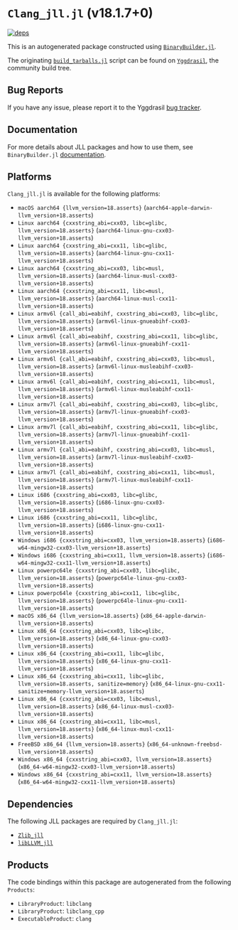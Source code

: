 # `Clang_jll.jl` (v18.1.7+0)

[![deps](https://juliahub.com/docs/Clang_jll/deps.svg)](https://juliahub.com/ui/Packages/General/Clang_jll/)

This is an autogenerated package constructed using [`BinaryBuilder.jl`](https://github.com/JuliaPackaging/BinaryBuilder.jl).

The originating [`build_tarballs.jl`](https://github.com/JuliaPackaging/Yggdrasil/blob/7d67bcabd520057dffa52e9f160afc8fef24d720/L/LLVM/Clang@18/build_tarballs.jl) script can be found on [`Yggdrasil`](https://github.com/JuliaPackaging/Yggdrasil/), the community build tree.

## Bug Reports

If you have any issue, please report it to the Yggdrasil [bug tracker](https://github.com/JuliaPackaging/Yggdrasil/issues).

## Documentation

For more details about JLL packages and how to use them, see `BinaryBuilder.jl` [documentation](https://docs.binarybuilder.org/stable/jll/).

## Platforms

`Clang_jll.jl` is available for the following platforms:

* `macOS aarch64 {llvm_version=18.asserts}` (`aarch64-apple-darwin-llvm_version+18.asserts`)
* `Linux aarch64 {cxxstring_abi=cxx03, libc=glibc, llvm_version=18.asserts}` (`aarch64-linux-gnu-cxx03-llvm_version+18.asserts`)
* `Linux aarch64 {cxxstring_abi=cxx11, libc=glibc, llvm_version=18.asserts}` (`aarch64-linux-gnu-cxx11-llvm_version+18.asserts`)
* `Linux aarch64 {cxxstring_abi=cxx03, libc=musl, llvm_version=18.asserts}` (`aarch64-linux-musl-cxx03-llvm_version+18.asserts`)
* `Linux aarch64 {cxxstring_abi=cxx11, libc=musl, llvm_version=18.asserts}` (`aarch64-linux-musl-cxx11-llvm_version+18.asserts`)
* `Linux armv6l {call_abi=eabihf, cxxstring_abi=cxx03, libc=glibc, llvm_version=18.asserts}` (`armv6l-linux-gnueabihf-cxx03-llvm_version+18.asserts`)
* `Linux armv6l {call_abi=eabihf, cxxstring_abi=cxx11, libc=glibc, llvm_version=18.asserts}` (`armv6l-linux-gnueabihf-cxx11-llvm_version+18.asserts`)
* `Linux armv6l {call_abi=eabihf, cxxstring_abi=cxx03, libc=musl, llvm_version=18.asserts}` (`armv6l-linux-musleabihf-cxx03-llvm_version+18.asserts`)
* `Linux armv6l {call_abi=eabihf, cxxstring_abi=cxx11, libc=musl, llvm_version=18.asserts}` (`armv6l-linux-musleabihf-cxx11-llvm_version+18.asserts`)
* `Linux armv7l {call_abi=eabihf, cxxstring_abi=cxx03, libc=glibc, llvm_version=18.asserts}` (`armv7l-linux-gnueabihf-cxx03-llvm_version+18.asserts`)
* `Linux armv7l {call_abi=eabihf, cxxstring_abi=cxx11, libc=glibc, llvm_version=18.asserts}` (`armv7l-linux-gnueabihf-cxx11-llvm_version+18.asserts`)
* `Linux armv7l {call_abi=eabihf, cxxstring_abi=cxx03, libc=musl, llvm_version=18.asserts}` (`armv7l-linux-musleabihf-cxx03-llvm_version+18.asserts`)
* `Linux armv7l {call_abi=eabihf, cxxstring_abi=cxx11, libc=musl, llvm_version=18.asserts}` (`armv7l-linux-musleabihf-cxx11-llvm_version+18.asserts`)
* `Linux i686 {cxxstring_abi=cxx03, libc=glibc, llvm_version=18.asserts}` (`i686-linux-gnu-cxx03-llvm_version+18.asserts`)
* `Linux i686 {cxxstring_abi=cxx11, libc=glibc, llvm_version=18.asserts}` (`i686-linux-gnu-cxx11-llvm_version+18.asserts`)
* `Windows i686 {cxxstring_abi=cxx03, llvm_version=18.asserts}` (`i686-w64-mingw32-cxx03-llvm_version+18.asserts`)
* `Windows i686 {cxxstring_abi=cxx11, llvm_version=18.asserts}` (`i686-w64-mingw32-cxx11-llvm_version+18.asserts`)
* `Linux powerpc64le {cxxstring_abi=cxx03, libc=glibc, llvm_version=18.asserts}` (`powerpc64le-linux-gnu-cxx03-llvm_version+18.asserts`)
* `Linux powerpc64le {cxxstring_abi=cxx11, libc=glibc, llvm_version=18.asserts}` (`powerpc64le-linux-gnu-cxx11-llvm_version+18.asserts`)
* `macOS x86_64 {llvm_version=18.asserts}` (`x86_64-apple-darwin-llvm_version+18.asserts`)
* `Linux x86_64 {cxxstring_abi=cxx03, libc=glibc, llvm_version=18.asserts}` (`x86_64-linux-gnu-cxx03-llvm_version+18.asserts`)
* `Linux x86_64 {cxxstring_abi=cxx11, libc=glibc, llvm_version=18.asserts}` (`x86_64-linux-gnu-cxx11-llvm_version+18.asserts`)
* `Linux x86_64 {cxxstring_abi=cxx11, libc=glibc, llvm_version=18.asserts, sanitize=memory}` (`x86_64-linux-gnu-cxx11-sanitize+memory-llvm_version+18.asserts`)
* `Linux x86_64 {cxxstring_abi=cxx03, libc=musl, llvm_version=18.asserts}` (`x86_64-linux-musl-cxx03-llvm_version+18.asserts`)
* `Linux x86_64 {cxxstring_abi=cxx11, libc=musl, llvm_version=18.asserts}` (`x86_64-linux-musl-cxx11-llvm_version+18.asserts`)
* `FreeBSD x86_64 {llvm_version=18.asserts}` (`x86_64-unknown-freebsd-llvm_version+18.asserts`)
* `Windows x86_64 {cxxstring_abi=cxx03, llvm_version=18.asserts}` (`x86_64-w64-mingw32-cxx03-llvm_version+18.asserts`)
* `Windows x86_64 {cxxstring_abi=cxx11, llvm_version=18.asserts}` (`x86_64-w64-mingw32-cxx11-llvm_version+18.asserts`)

## Dependencies

The following JLL packages are required by `Clang_jll.jl`:

* [`Zlib_jll`](https://github.com/JuliaBinaryWrappers/Zlib_jll.jl)
* [`libLLVM_jll`](https://github.com/JuliaBinaryWrappers/libLLVM_jll.jl)

## Products

The code bindings within this package are autogenerated from the following `Products`:

* `LibraryProduct`: `libclang`
* `LibraryProduct`: `libclang_cpp`
* `ExecutableProduct`: `clang`
